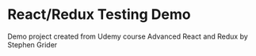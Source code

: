 # React/Redux Testing Demo

Demo project created from Udemy course Advanced React and Redux by Stephen Grider

